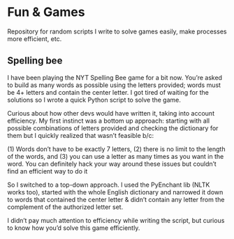 # Fun & Games

Repository for random scripts I write to solve games easily, make processes more efficient, etc.

## Spelling bee

I have been playing the NYT Spelling Bee game for a bit now. You’re asked to build as many words as possible using the letters provided; words must be 4+ letters and contain the center letter. I got tired of waiting for the solutions so I wrote a quick Python script to solve the game.

Curious about how other devs would have written it, taking into account efficiency. My first instinct was a bottom up approach: starting with all possible combinations of letters provided and checking the dictionary for them but I quickly realized that wasn’t feasible b/c: 

(1) Words don’t have to be exactly 7 letters, (2) there is no limit to the length of the words, and (3) you can use a letter as many times as you want in the word. You can definitely hack your way around these issues but couldn’t find an efficient way to do it

So I switched to a top-down approach. I used the PyEnchant lib (NLTK works too), started with the whole English dictionary and narrowed it down to words that contained the center letter & didn’t contain any letter from the complement of the authorized letter set.

I didn’t pay much attention to efficiency while writing the script, but curious to know how you’d solve this game efficiently.
